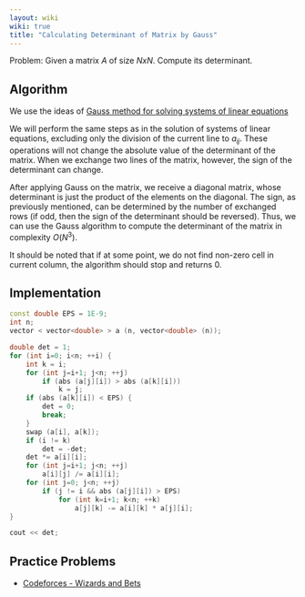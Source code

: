 ```yaml
---
layout: wiki
wiki: true
title: "Calculating Determinant of Matrix by Gauss"
---
```



Problem: Given a matrix $A$ of size $N x N$. Compute its determinant.

## Algorithm

We use the ideas of [Gauss method for solving systems of linear equations](../linear_algebra/linear-system-gauss)

We will perform the same steps as in the solution of systems of linear equations, excluding only the division of the current line to $a_{ij}$. These operations will not change the absolute value of the determinant of the matrix. When we exchange two lines of the matrix, however, the sign of the determinant can change.

After applying Gauss on the matrix, we receive a diagonal matrix, whose determinant is just the product of the elements on the diagonal. The sign, as previously mentioned, can be determined by the number of exchanged rows (if odd, then the sign of the determinant should be reversed). Thus, we can use the Gauss algorithm to compute the determinant of the matrix in complexity $O(N^3)$.

It should be noted that if at some point, we do not find non-zero cell in current column, the algorithm should stop and returns 0.

## Implementation

```cpp
const double EPS = 1E-9;
int n;
vector < vector<double> > a (n, vector<double> (n));

double det = 1;
for (int i=0; i<n; ++i) {
	int k = i;
	for (int j=i+1; j<n; ++j)
		if (abs (a[j][i]) > abs (a[k][i]))
			k = j;
	if (abs (a[k][i]) < EPS) {
		det = 0;
		break;
	}
	swap (a[i], a[k]);
	if (i != k)
		det = -det;
	det *= a[i][i];
	for (int j=i+1; j<n; ++j)
		a[i][j] /= a[i][i];
	for (int j=0; j<n; ++j)
		if (j != i && abs (a[j][i]) > EPS)
			for (int k=i+1; k<n; ++k)
				a[j][k] -= a[i][k] * a[j][i];
}

cout << det;
```

## Practice Problems
* [Codeforces - Wizards and Bets](http://codeforces.com/contest/167/problem/E)

